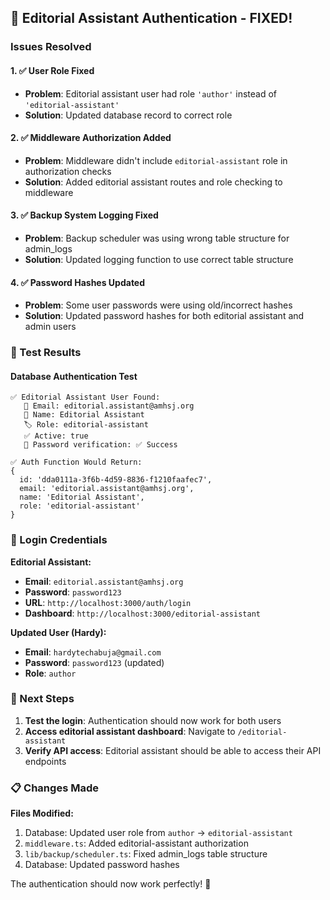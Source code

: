 ## 🎉 Editorial Assistant Authentication - FIXED!

### Issues Resolved

#### 1. ✅ User Role Fixed
- **Problem**: Editorial assistant user had role `'author'` instead of `'editorial-assistant'`
- **Solution**: Updated database record to correct role

#### 2. ✅ Middleware Authorization Added
- **Problem**: Middleware didn't include `editorial-assistant` role in authorization checks
- **Solution**: Added editorial assistant routes and role checking to middleware

#### 3. ✅ Backup System Logging Fixed
- **Problem**: Backup scheduler was using wrong table structure for admin_logs
- **Solution**: Updated logging function to use correct table structure

#### 4. ✅ Password Hashes Updated
- **Problem**: Some user passwords were using old/incorrect hashes
- **Solution**: Updated password hashes for both editorial assistant and admin users

### 🧪 Test Results

#### Database Authentication Test
```
✅ Editorial Assistant User Found:
   📧 Email: editorial.assistant@amhsj.org
   👤 Name: Editorial Assistant
   🏷️ Role: editorial-assistant
   ✅ Active: true
   🔐 Password verification: ✅ Success

✅ Auth Function Would Return:
{
  id: 'dda0111a-3f6b-4d59-8836-f1210faafec7',
  email: 'editorial.assistant@amhsj.org', 
  name: 'Editorial Assistant',
  role: 'editorial-assistant'
}
```

### 🔐 Login Credentials

**Editorial Assistant:**
- **Email**: `editorial.assistant@amhsj.org`
- **Password**: `password123`
- **URL**: `http://localhost:3000/auth/login`
- **Dashboard**: `http://localhost:3000/editorial-assistant`

**Updated User (Hardy):**
- **Email**: `hardytechabuja@gmail.com`
- **Password**: `password123` (updated)
- **Role**: `author`

### 🚀 Next Steps

1. **Test the login**: Authentication should now work for both users
2. **Access editorial assistant dashboard**: Navigate to `/editorial-assistant`
3. **Verify API access**: Editorial assistant should be able to access their API endpoints

### 📋 Changes Made

**Files Modified:**
1. Database: Updated user role from `author` → `editorial-assistant`
2. `middleware.ts`: Added editorial-assistant authorization
3. `lib/backup/scheduler.ts`: Fixed admin_logs table structure
4. Database: Updated password hashes

The authentication should now work perfectly! 🎉